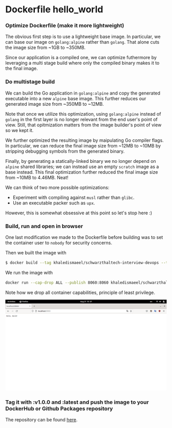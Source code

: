 # Dockerfile hello_world

### Optimize Dockerfile (make it more lightweight)

The obvious first step is to use a lightweight base image. In particular, we can base our image on `golang:alpine` rather than `golang`. That alone cuts the image size from ~1GB to ~350MB.

Since our application is a compiled one, we can optimize futhermore by leveraging a multi stage build where only the compiled binary makes it to the final image.

### Do multistage build

We can build the Go application in `golang:alpine` and copy the generated executable into a new `alpine` base image. This further reduces our generated image size from ~350MB to ~12MB.

Note that once we utilize this optimization, using `golang:alpine` instead of `golang` in the first layer is no longer relevant from the end user's point of view. Still, that opitmization matters from the image builder's point of view so we kept it.

We further optimized the resulting image by maipulating Go compiler flags. In particular, we can reduce the final image size from ~12MB to ~10MB by stripping debugging symbols from the generated binary.

Finally, by generating a statically-linked binary we no longer depend on `alpine` shared libraries; we can instead use an empty `scratch` image as a base instead. This final optimization further reduced the final image size from ~10MB to 4.46MB. Neat!

We can think of two more possible optimizations:
* Experiment with compiling against `musl` rather than `glibc`.
* Use an executable packer such as `upx`.

However, this is somewhat obsessive at this point so let's stop here :)

### Build, run and open in browser

One last modification we made to the Dockerfile before building was to set the container user to `nobody` for security concerns.

Then we built the image with
``` bash
$ docker build --tag khaledismaeel/schwarzthaltech-interview-devops --tag khaledismaeel/schwarzthaltech-interview-devops:v1.0.0 .
```

We run the image with
``` bash
docker run --cap-drop ALL --publish 8060:8060 khaledismaeel/schwarzthaltech-interview-devops
```
Note how we drop all container capabilities, principle of least privilege.

![](screenshot.png)

### Tag it with :v1.0.0 and :latest and push the image to your DockerHub or Github Packages repository

The repository can be found [here](https://hub.docker.com/repository/docker/khaledismaeel/schwarzthaltech-interview-devops).
